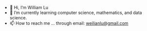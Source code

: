 - 👋 Hi, I’m William Lu
- 🌱 I’m currently learning computer science, mathematics, and data science.
- 📫 How to reach me ... through email: weilianlu@gmail.com

<!---
WilliamLu1999/WilliamLu1999 is a ✨ special ✨ repository because its `README.md` (this file) appears on your GitHub profile.
You can click the Preview link to take a look at your changes.
--->

